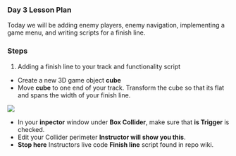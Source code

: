 ### Day 3 Lesson Plan

Today we will be adding enemy players, enemy navigation, implementing a game menu, and writing scripts for a finish line.

### Steps

1. Adding a finish line to your track and functionality script
  - Create a new 3D game object **cube**
  - Move **cube** to one end of your track. Transform the cube so that its flat and spans the width of your finish line.
  
 ![](http://i.imgur.com/KyEA159.png)
 - In your **inpector** window under **Box Collider**, make sure that **is Trigger** is checked.
 - Edit your Collider perimeter **Instructor will show you this**.
 - **Stop here** Instructors live code **Finish line** script found in repo wiki.
